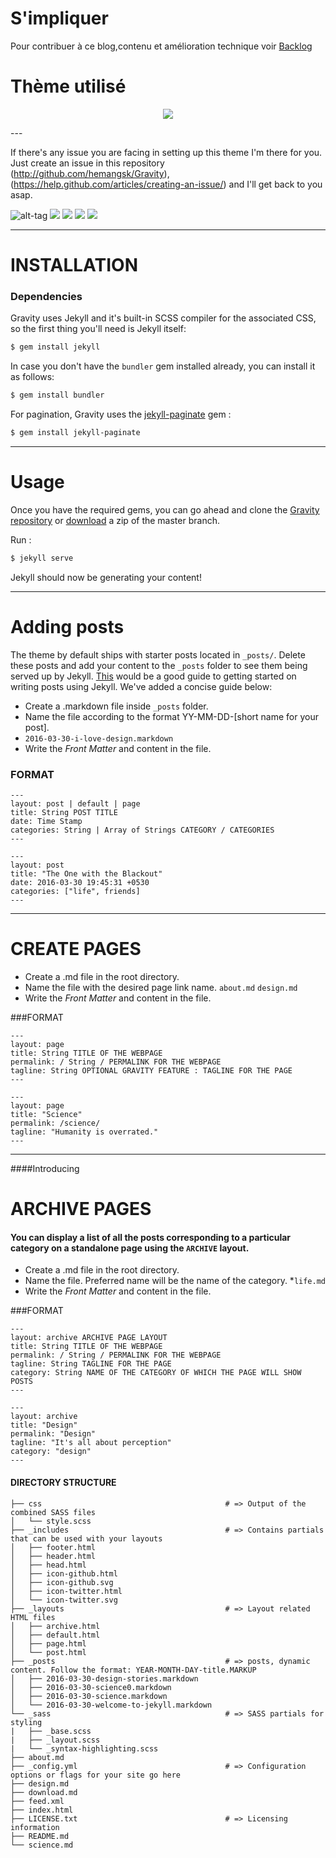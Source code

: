 # S'impliquer
Pour contribuer à ce blog,contenu et amélioration technique voir [Backlog](https://github.com/XavCC/xavcc.github.io/projects)

# Thème utilisé

<p align = "center">
<img src="http://i.imgur.com/JhbQ03z.png"/>
</p>
---


If there's any issue you are facing in setting up this theme I'm there for you. Just create an issue in this repository (http://github.com/hemangsk/Gravity), (https://help.github.com/articles/creating-an-issue/) and I'll get back to you asap.


![alt-tag](http://i.imgur.com/HyyXWQ0.png)
<img src="http://i.imgur.com/cPwoX3E.png"/>
<img src="http://i.imgur.com/3TMoBGj.png"/>
<img src="http://i.imgur.com/Z6h3uCp.png"/>
<img src="http://i.imgur.com/bB7IIHr.png"/>
___

# INSTALLATION

### Dependencies

Gravity uses Jekyll and it's built-in SCSS compiler for the associated CSS, so the first thing you'll need is Jekyll itself:

```bash
$ gem install jekyll
```

In case you don't have the `bundler` gem installed already, you can install it as follows:

```bash
$ gem install bundler
```

For pagination, Gravity uses the [jekyll-paginate](https://jekyllrb.com/docs/pagination/) gem :

```bash
$ gem install jekyll-paginate
```
___

# Usage

Once you have the required gems, you can go ahead and clone the 
[Gravity repository](https://github.com/hemangsk/Gravity) or [download](https://github.com/hemangsk/Gravity/archive/master.zip)
a zip of the master branch.

Run :

```bash
$ jekyll serve
```
Jekyll should now be generating your content! 
___

# Adding posts

The theme by default ships with starter posts located in `_posts/`. Delete these posts and add your content to the `_posts` 
folder to see them being served up by Jekyll. [This](https://jekyllrb.com/docs/posts/) would be a good guide to getting started on writing posts using Jekyll. We've added a concise guide below:

- Create a .markdown file inside `_posts` folder.
- Name the file according to the format YY-MM-DD-[short name for your post].
- `2016-03-30-i-love-design.markdown`
- Write the _Front Matter_ and content in the file.

### FORMAT
```
---
layout: post | default | page
title: String POST TITLE
date: Time Stamp
categories: String | Array of Strings CATEGORY / CATEGORIES
---

---
layout: post
title: "The One with the Blackout"
date: 2016-03-30 19:45:31 +0530
categories: ["life", friends]
---
```
___

# CREATE PAGES
- Create a .md file in the root directory.
- Name the file with the desired page link name.
`about.md`
`design.md`
- Write the _Front Matter_ and content in the file.

###FORMAT
```
---
layout: page
title: String TITLE OF THE WEBPAGE
permalink: / String / PERMALINK FOR THE WEBPAGE
tagline: String OPTIONAL GRAVITY FEATURE : TAGLINE FOR THE PAGE
---

---
layout: page
title: "Science"
permalink: /science/
tagline: "Humanity is overrated."
---
```
___
####Introducing
# ARCHIVE PAGES
#### You can display a list of all the posts corresponding to a particular category on a standalone page using the `ARCHIVE` layout.

- Create a .md file in the root directory.
- Name the file. Preferred name will be the name of the category.
	*`life.md`
- Write the _Front Matter_ and content in the file.

###FORMAT
```
---
layout: archive ARCHIVE PAGE LAYOUT
title: String TITLE OF THE WEBPAGE
permalink: / String / PERMALINK FOR THE WEBPAGE
tagline: String TAGLINE FOR THE PAGE
category: String NAME OF THE CATEGORY OF WHICH THE PAGE WILL SHOW POSTS
---

---
layout: archive
title: "Design"
permalink: "Design"
tagline: "It's all about perception"
category: "design"
---
```


#### DIRECTORY STRUCTURE
```
├── css 									    # => Output of the combined SASS files
│   └── style.scss
├── _includes									# => Contains partials that can be used with your layouts
│   ├── footer.html
│   ├── header.html
│   ├── head.html
│   ├── icon-github.html
│   ├── icon-github.svg
│   ├── icon-twitter.html
│   └── icon-twitter.svg
├── _layouts									# => Layout related HTML files
│   ├── archive.html
│   ├── default.html
│   ├── page.html
│   └── post.html
├── _posts										# => posts, dynamic content. Follow the format: YEAR-MONTH-DAY-title.MARKUP	
│   ├── 2016-03-30-design-stories.markdown
│   ├── 2016-03-30-science0.markdown
│   ├── 2016-03-30-science.markdown
│   └── 2016-03-30-welcome-to-jekyll.markdown
└── _sass										# => SASS partials for styling
|   ├── _base.scss
|   ├── _layout.scss
|   └── _syntax-highlighting.scss
├── about.md
├── _config.yml 								# => Configuration options or flags for your site go here
├── design.md
├── download.md
├── feed.xml
├── index.html
├── LICENSE.txt									# => Licensing information
├── README.md
└── science.md
```
